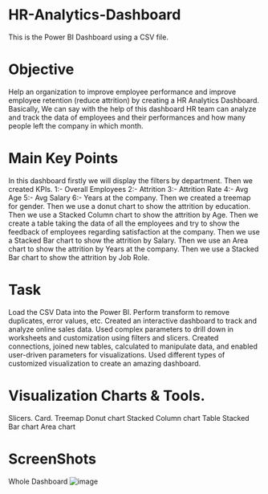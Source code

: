 # HR-Analytics-Dashboard
This is the Power BI Dashboard using a CSV file.

# Objective
Help an organization to improve employee performance and improve employee retention (reduce attrition) by creating a HR Analytics Dashboard.
Basically, We can say with the help of this dashboard HR team can analyze and track the data of employees and their performances and how many people left the company in which month.

# Main Key Points
In this dashboard firstly we will display the filters by department.
Then we created KPIs.
1:- Overall Employees 
2:- Attrition 
3:- Attrition Rate
4:- Avg Age
5:- Avg Salary
6:- Years at the company.
Then we created a treemap for gender.
Then we use a donut chart to show the attrition by education.
Then we use a Stacked Column chart to show the attrition by Age.
Then we create a table taking the data of all the employees and try to show the feedback of employees regarding satisfaction at the company.
Then we use a Stacked Bar chart to show the attrition by Salary.
Then we use an Area chart to show the attrition by Years at the company.
Then we use a Stacked Bar chart to show the attrition by Job Role.
# Task
Load the CSV Data into the Power BI.
Perform transform to remove duplicates, error values, etc.
Created an interactive dashboard to track and analyze online sales data. 
Used complex parameters to drill down in worksheets and customization using filters and slicers. 
Created connections, joined new tables, calculated to manipulate data, and enabled user-driven parameters for visualizations. 
Used different types of customized visualization to create an amazing dashboard.

# Visualization Charts & Tools.
Slicers.
Card.
Treemap
Donut chart
Stacked Column chart
Table
Stacked Bar chart
Area chart

# ScreenShots

Whole Dashboard
![image](https://github.com/shrespriyam/HR-Analytics-Dashboard/assets/91543885/8c517edb-58d0-41dd-9d05-37595b775afa)










